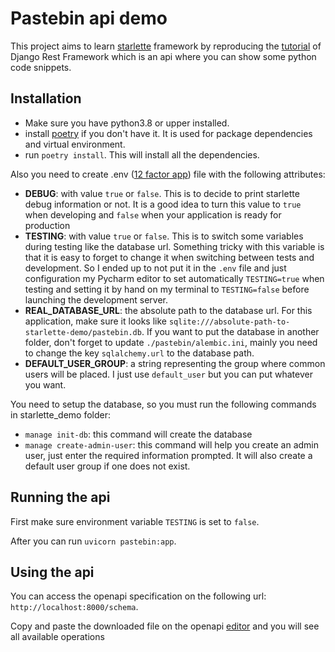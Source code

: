 # Pastebin api demo

This project aims to learn [starlette](https://www.starlette.io/) framework by reproducing
the [tutorial](https://www.django-rest-framework.org/tutorial/1-serialization/) of Django Rest Framework which
is an api where you can show some python code snippets.

## Installation
- Make sure you have python3.8 or upper installed.
- install [poetry](https://python-poetry.org/) if you don't have it. It is used for package dependencies and virtual environment.
- run `poetry install`. This will install all the dependencies.

Also you need to create .env ([12 factor app](https://12factor.net/config)) file with the following attributes:
- **DEBUG**: with value `true` or `false`. This is to decide to print starlette debug information or not. It is a good idea
to turn this value to `true` when developing and `false` when your application is ready for production
- **TESTING**: with value `true` or `false`. This is to switch some variables during testing like the database url.
Something tricky with this variable is that it is easy to forget to change it when switching between tests and development.
So I ended up to not put it in the `.env` file and just configuration my Pycharm editor to set automatically `TESTING=true`
when testing and setting it by hand on my terminal to `TESTING=false` before launching the development server.
- **REAL_DATABASE_URL**: the absolute path to the database url. For this application, make sure it looks like
`sqlite:///absolute-path-to-starlette-demo/pastebin.db`. If you want to put the database in another folder, don't forget to update
`./pastebin/alembic.ini`, mainly you need to change the key `sqlalchemy.url` to the database path.
- **DEFAULT_USER_GROUP**: a string representing the group where common users will be placed. I just use `default_user` but you
can put whatever you want.

You need to setup the database, so you must run the following commands in starlette_demo folder:
- `manage init-db`: this command will create the database
- `manage create-admin-user`: this command will help you create an admin user, just enter the required information prompted.
It will also create a default user group if one does not exist.


## Running the api
First make sure environment variable `TESTING` is set to `false`.

After you can run `uvicorn pastebin:app`.

## Using the api
You can access the openapi specification on the following url: `http://localhost:8000/schema`.

Copy and paste the downloaded file on the openapi [editor](https://editor.swagger.io/) and you will see all available
operations